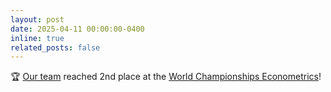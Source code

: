 ```yaml
---
layout: post
date: 2025-04-11 00:00:00-0400
inline: true
related_posts: false
---
```


:trophy: [Our team](https://www.eur.nl/en/news/erasmus-school-economics-showcases-expertise-econometric-game-2025) reached 2nd place at the [World Championships Econometrics](https://wceconometrics.com/)!
